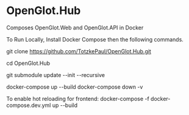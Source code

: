 # OpenGlot.Hub

Composes OpenGlot.Web and OpenGlot.API in Docker

To Run Locally, Install Docker Compose then the following commands.

git clone https://github.com/TotzkePaul/OpenGlot.Hub.git

cd OpenGlot.Hub

git submodule update --init --recursive

docker-compose up --build
docker-compose down -v

To enable hot reloading for frontend:
docker-compose -f docker-compose.dev.yml up --build
